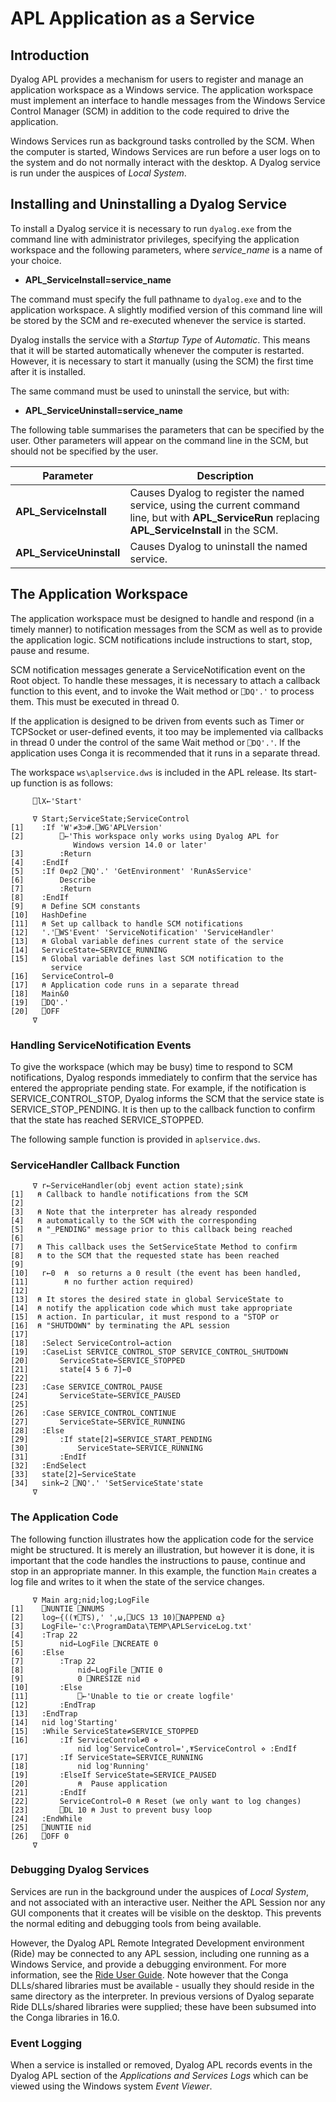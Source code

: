 <h1 class="heading"><span class="name">APL Application as a Service</span></h1>

## Introduction

Dyalog APL provides a mechanism for users to register and manage an application workspace as a Windows service. The application workspace must implement an interface to handle messages from the Windows Service Control Manager (SCM) in addition to the code required to drive the application.

Windows Services run as background tasks controlled by the SCM. When the computer is started, Windows Services are run before a user logs on to the system and do not normally interact with the desktop. A Dyalog service is run under the auspices of *Local System*.

## Installing and Uninstalling a Dyalog Service

To install a Dyalog service it is necessary to run `dyalog.exe` from the command line with administrator privileges, specifying the application workspace and the following parameters, where *service_name* is a name of your choice.

- **APL_ServiceInstall=service_name**

The command must specify the full pathname to `dyalog.exe` and to the application workspace. A slightly modified version of this  command line will be stored by the SCM and re-executed whenever the service is started.

Dyalog installs the service with a *Startup Type* of *Automatic*. This means that it will be started automatically whenever the computer is restarted. However, it is necessary to start it manually (using the SCM) the first time after it is installed.

The same command must be used to uninstall the service, but with:

- **APL_ServiceUninstall=service_name**

The following table summarises the parameters that can be specified by the user. Other parameters will appear on the command line in the SCM, but should not be specified by the user.

|Parameter               |Description                                                                                                                                          |
|------------------------|-----------------------------------------------------------------------------------------------------------------------------------------------------|
|**APL_ServiceInstall**  |Causes Dyalog to register the named service, using the current command line, but with **APL_ServiceRun** replacing **APL_ServiceInstall** in the SCM.|
|**APL_ServiceUninstall**|Causes Dyalog to uninstall the named service.                                                                                                        |

## The Application Workspace

The application workspace must be designed to handle and respond (in a timely manner) to notification messages from the SCM as well as to provide the application logic. SCM notifications  include instructions to start, stop, pause and resume.

SCM notification messages generate a ServiceNotification event on the Root object. To handle these messages, it is necessary to attach a callback function to this event, and to invoke the Wait method or `⎕DQ'.'` to process them. This must be executed in thread 0.

If the application is designed to be driven from events such as Timer or TCPSocket or user-defined events, it too may be implemented via callbacks in thread 0 under the control of the same Wait method or `⎕DQ'.'`. If the application uses Conga it is recommended that it runs in a separate thread.

The workspace `ws\aplservice.dws` is included in the APL release. Its start-up function is as follows:
```apl
     ⎕lX←'Start'

     ∇ Start;ServiceState;ServiceControl
[1]    :If 'W'≠3⊃#.⎕WG'APLVersion'
[2]        ⎕←'This workspace only works using Dyalog APL for
              Windows version 14.0 or later'
[3]        :Return
[4]    :EndIf
[5]    :If 0∊⍴2 ⎕NQ'.' 'GetEnvironment' 'RunAsService'
[6]        Describe
[7]        :Return
[8]    :EndIf
[9]    ⍝ Define SCM constants
[10]   HashDefine
[11]   ⍝ Set up callback to handle SCM notifications
[12]   '.'⎕WS'Event' 'ServiceNotification' 'ServiceHandler'
[13]   ⍝ Global variable defines current state of the service
[14]   ServiceState←SERVICE_RUNNING
[15]   ⍝ Global variable defines last SCM notification to the
         service
[16]   ServiceControl←0
[17]   ⍝ Application code runs in a separate thread
[18]   Main&0
[19]   ⎕DQ'.'
[20]   ⎕OFF
     ∇

```

### Handling ServiceNotification Events

To give the workspace (which may be busy) time to respond to SCM notifications, Dyalog responds immediately to confirm that the service has entered the appropriate pending state. For example, if the notification is SERVICE_CONTROL_STOP, Dyalog informs the SCM that the service state is SERVICE_STOP_PENDING. It is then up to the callback function to confirm that the state has reached SERVICE_STOPPED.

The following sample function is provided in `aplservice.dws`.

### ServiceHandler Callback Function
```apl
     ∇ r←ServiceHandler(obj event action state);sink
[1]   ⍝ Callback to handle notifications from the SCM
[2]
[3]   ⍝ Note that the interpreter has already responded
[4]   ⍝ automatically to the SCM with the corresponding
[5]   ⍝ "_PENDING" message prior to this callback being reached
[6]
[7]   ⍝ This callback uses the SetServiceState Method to confirm
[8]   ⍝ to the SCM that the requested state has been reached
[9]
[10]   r←0  ⍝  so returns a 0 result (the event has been handled,
[11]        ⍝ no further action required)
[12]
[13]  ⍝ It stores the desired state in global ServiceState to
[14]  ⍝ notify the application code which must take appropriate
[15]  ⍝ action. In particular, it must respond to a "STOP or
[16]  ⍝ "SHUTDOWN" by terminating the APL session
[17]
[18]   :Select ServiceControl←action
[19]   :CaseList SERVICE_CONTROL_STOP SERVICE_CONTROL_SHUTDOWN
[20]       ServiceState←SERVICE_STOPPED
[21]       state[4 5 6 7]←0
[22]
[23]   :Case SERVICE_CONTROL_PAUSE
[24]       ServiceState←SERVICE_PAUSED
[25]
[26]   :Case SERVICE_CONTROL_CONTINUE
[27]       ServiceState←SERVICE_RUNNING
[28]   :Else
[29]       :If state[2]=SERVICE_START_PENDING
[30]           ServiceState←SERVICE_RUNNING
[31]       :EndIf
[32]   :EndSelect
[33]   state[2]←ServiceState
[34]   sink←2 ⎕NQ'.' 'SetServiceState'state
     ∇
```

### The Application Code

The following function illustrates how the application code for the service might be structured. It is merely an illustration, but however it is done, it is important that the code handles the instructions to pause, continue and stop in an appropriate manner. In this example, the function `Main` creates a log file and writes to it when the state of the service changes.
```apl
     ∇ Main arg;nid;log;LogFile
[1]    ⎕NUNTIE ⎕NNUMS
[2]    log←{((⍕⎕TS),' ',⍵,⎕UCS 13 10)⎕NAPPEND ⍺}
[3]    LogFile←'c:\ProgramData\TEMP\APLServiceLog.txt'
[4]    :Trap 22
[5]        nid←LogFile ⎕NCREATE 0
[6]    :Else
[7]        :Trap 22
[8]            nid←LogFile ⎕NTIE 0
[9]            0 ⎕NRESIZE nid
[10]       :Else
[11]           ⎕←'Unable to tie or create logfile'
[12]       :EndTrap
[13]   :EndTrap
[14]   nid log'Starting'
[15]   :While ServiceState≠SERVICE_STOPPED
[16]       :If ServiceControl≠0 ⋄
               nid log'ServiceControl=',⍕ServiceControl ⋄ :EndIf
[17]       :If ServiceState=SERVICE_RUNNING
[18]           nid log'Running'
[19]       :ElseIf ServiceState=SERVICE_PAUSED
[20]           ⍝  Pause application
[21]       :EndIf
[22]       ServiceControl←0 ⍝ Reset (we only want to log changes)
[23]       ⎕DL 10 ⍝ Just to prevent busy loop
[24]   :EndWhile
[25]   ⎕NUNTIE nid
[26]   ⎕OFF 0
     ∇

```

### Debugging Dyalog Services

Services are run in the background under the auspices of *Local System*, and not associated with an interactive user. Neither the APL Session nor any GUI components that it creates will be visible on the desktop. This prevents the normal editing and debugging tools from being available.

However, the Dyalog APL Remote Integrated Development environment (Ride) may be connected to any APL session, including one running as a Windows Service, and provide a debugging environment. For more information, see the [Ride User Guide](https://dyalog.github.io/ride). Note however that the Conga DLLs/shared libraries must be available - usually they should reside in the same directory as the interpreter. In previous versions of Dyalog separate Ride DLLs/shared libraries were supplied; these have been subsumed into the Conga libraries in 16.0.

### Event Logging

When a service is installed or removed, Dyalog APL records events in the Dyalog APL section of the *Applications and Services Logs* which can be viewed using the Windows system *Event Viewer*.
